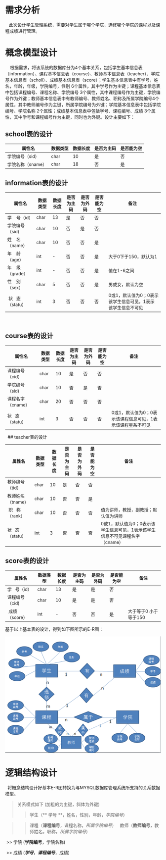 # 需求分析 

   此次设计学生管理系统，需要对学生属于哪个学院，选修哪个学院的课程以及课程成绩进行管理。
   
 # 概念模型设计
 
     根据需求，将该系统的数据库分为4个基本关系，包括学生基本信息表（information）、课程基本信息表（course）、教师基本信息表（teacher）、学院基本信息表（scholl）、成绩基本信息表（score）；学生基本信息表中有学号，姓名，年龄，年级，学院编号，性别 6个属性，其中学号作为主键；课程基本信息表中包括课程编号、课程名称、学院编号 3个属性，其中课程编号作为主键，学院编号作为外键；教师基本信息表中有教师编号、教师姓名、职称及所属学院编号4个属性，其中教师编号作为主键，所属学院编号为外键；学院基本信息表中包括学院编号、学院名称 2个属性；成绩基本信息表中包括学号、课程编号、成绩 3个属性，其中学号和课程编号作为主键，同时也为外键。设计主要如下：
    
 ## school表的设计
 
   属性名 |数据类型 | 数据长度 |是否为主码 |是否能为空
   -------|-------|---------|---------|---------
   学院编号（sid）|char |10|是|否|
   学院名称（sname）|char |18|否|是|
 
  
## information表的设计
  属性名 | 数据类型 | 数据长度 | 是否为主码 | 是否为外码| 是否能为空|备注  
  ------|---------|---------|-----------|--------|-------- |------
  学    号（id）|char| 13 |是|否|否
  学院编号（sid) | char |10 |否|是|否
  姓    名（name）|char |10|否|否|是
  年    龄（age）|int|-|否|否|是|大于0下于150，默认为1
  年    级（grade）|int|-|否|否|是|值在1-6之间
  性    别（sex）|char|5|否|否|是|男或女，默认为空
  状    态（statu）|int|3|否|否|否|0或1，默认值为0；0表示该学生信息可见，1表示该学生信息不可见
  
  ## course表的设计
  
  属性名 | 数据类型 | 数据长度 | 是否为主码 | 是否为外码| 是否能为空|备注  
  ------|---------|---------|-----------|--------|--------|------- 
  课程编号（cid）|char| 10 |是|否|否
  学院编号（sid) | char |10 |否|是|否
  课程名字（cname）|char|20|否|否|否
  状   态（statu）|int|3|否|否|否|0或1，默认值为0；0表示该课程信息可见，1表示该课程星系不可见
  
   ## teacher表的设计
  
  属性名 | 数据类型 | 数据长度 | 是否为主码 | 是否为外码| 是否能为空|备注  
  ------|---------|---------|-----------|--------|--------|------- 
  教师编号（tid）|char| 10 |是|否|否
  教师姓名（tname) | char |10 |否|否|是
  职   称（rank）|char|10|否|否|否|值为讲师，教授，副教授；默认值为讲师
  状   态（statu）|int|3|否|否|否|0或1，默认值为0；0表示该学生信息可见，1表示该学生信息不可见课程名字（cname）|char|20|否|否|否
  
  ## score表的设计
  
  属性名 | 数据类型 | 数据长度 | 是否为主码 | 是否为外码| 是否能为空|备注
  ------|---------|---------|-----------|--------|--------|--------
  学   号（id）|char| 13|是|是|否
  课程编号（cid) | char |10 |是|是|否
  成绩（score）|int|-|否|否|是|大于等于0 小于等于150
 
  基于以上基本表的设计，得到如下图所示的E-R图：
   
 ![wating](./img/psb.png)
 
 # 逻辑结构设计
 
   将概念结构设计好基本E-R图转换为与MYSQL数据库管理系统所支持的关系数据模型。
 > 关系模式如下
   (加粗的为主键，斜体为外键)
 >> 学生（** 学号 **，姓名，性别，年龄，_学院编号_）
   
 >> 课程（**课程编号**，课程名称，_所属学院编号_）
   
 >> 教师（**教师编号**，教师姓名，职称，_所属学院编号_）

 >> 学院 (**学院编号**，学院名称)
   
  >> 成绩 (_**学号**_，_**课程编号**_，成绩)
